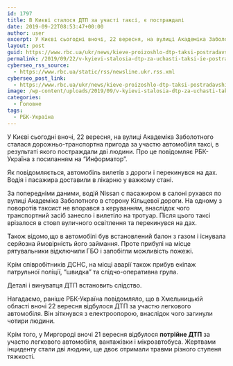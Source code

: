 ```yaml
---
id: 1797
title: В Києві сталося ДТП за участі таксі, є постраждалі
date: 2019-09-22T08:53:47+00:00
author: user
excerpt: У Києві сьогодні вночі, 22 вересня, на вулиці Академіка Заболотного сталася дорожньо-транспортна пригода за участю автомобіля таксі, в результаті якого постраждали...
layout: post
guid: https://www.rbc.ua/ukr/news/kieve-proizoshlo-dtp-taksi-postradavshie-1569141217.html
permalink: /2019/09/22/v-kyievi-stalosia-dtp-za-uchasti-taksi-ie-postrazhdali/
cyberseo_rss_source:
  - https://www.rbc.ua/static/rss/newsline.ukr.rss.xml
cyberseo_post_link:
  - https://www.rbc.ua/ukr/news/kieve-proizoshlo-dtp-taksi-postradavshie-1569141217.html
image: /wp-content/uploads/2019/09/v-kyievi-stalosia-dtp-za-uchasti-taksi-ie-postrazhdali.jpg
categories:
  - Головне
tags:
  - РБК-Україна
---
```

У Києві сьогодні вночі, 22 вересня, на вулиці Академіка Заболотного сталася дорожньо-транспортна пригода за участю автомобіля таксі, в результаті якого постраждали дві людини. Про це повідомляє РБК-Україна з посиланням на &#8220;Информатор&#8221;.

Як повідомляється, автомобіль вилетів з дороги і перекинувся на дах. Водія і пасажира доставили в лікарню у важкому стані.

За попередніми даними, водій Nissan c пасажиром в салоні рухався по вулиці Академіка Заболотного в сторону Кільцевої дороги. На одному з поворотів таксист не впорався з керуванням, внаслідок чого транспортний засіб занесло і вилетіло на тротуар. Після цього таксі врізалося в стовп вуличного освітлення та перекинувся на дах.

Також відомо,що в автомобілі був встановлений балон з газом і існувала серйозна ймовірність його займання. Проте прибулі на місце рятувальники відключили ГБО і запобігли можливість пожежі.

Крім співробітників ДСНС, на місці аварії також прибув екіпаж патрульної поліції, &#8220;швидка&#8221; та слідчо-оперативна група.

Деталі і винуватця ДТП встановить слідство.

Нагадаємо, раніше РБК-Україна повідомляло, що в Хмельницькій області вночі 22 вересня відбулося ДТП за участю легкового автомобіля. Він зіткнувся з електроопорою, внаслідок чого загинули чотири людини.

Крім того, у Миргороді вночі 21 вересня відбулося **потрійне ДТП** за участю легкового автомобіля, вантажівки і мікроавтобуса. Жертвами інциденту стали дві людини, ще двоє отримали травми різного ступеня тяжкості.